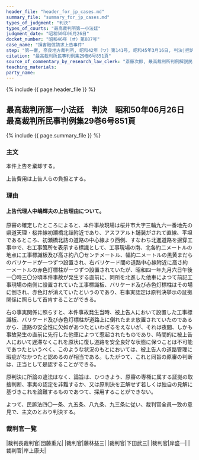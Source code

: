 ```yaml
---
header_file: "header_for_jp_cases.md"
summary_file: "summary_for_jp_cases.md"
types_of_judgment: "判決"
types_of_courts: "最高裁判所第一小法廷"
judgment_date: "昭和50年06月26日"
docket_number: "昭和46年（オ）第887号"
case_name: "損害賠償請求上告事件"
step: "第一審, 奈良地方裁判所, 昭和42年（ワ）第141号, 昭和45年3月16日, 判決|控訴審, 大阪高等裁判所, 昭和45年（ネ）第549号, 昭和46年5月31日, 判決"
citation: "最高裁判所民事判例集29巻6号851頁"
source_of_commentary_by_research_law_clerk: "斎藤次郎, 最高裁判所判例解説民事篇昭和50年度261頁"
teaching_materials:
party_name:
---
```


{% include {{ page.header_file }}  %}

## 最高裁判所第一小法廷　判決　昭和50年06月26日　最高裁判所民事判例集29巻6号851頁

{% include {{ page.summary_file }}  %}








### 主文



本件上告を棄却する。

上告費用は上告人らの負担とする。





### 理由



#### 上告代理人中嶋輝夫の上告理由について。

原審の確定したところによると、本件事故現場は桜井市大字三輪九六一番地先の県道天理・桜井線初瀬橋北詰附近であり、アスフアルト舗装がされて直線、平坦であるところ、初瀬橋北詰の道路の中心線より西側、すなわち北進道路を掘穿工事中で、右工事箇所を表示する標識として、工事現場の南、北各約二メートルの地点に工事標識板及び高さ約八〇センチメートル、幅約二メートルの黒黄まだらのバリケードが一つずつ設置され、右バリケード間の道路中心線附近に高さ約一メートルの赤色灯標柱が一つずつ設置されていたが、昭和四一年九月六日午後一〇時三〇分頃本件事故が発生する直前に、同所を北進した他車によつて前記工事現場の南側に設置されていた工事標識板、バリケード及び赤色灯標柱はその場に倒され、赤色灯が消えていたというのであり、右事実認定は原判決挙示の証拠関係に照らして首肯することができる。

右の事実関係に照らすと、本件事故発生当時、被上告人において設置した工事標識板、バリケード及び赤色灯標柱が道路上に倒れたまま放置されていたのであるから、道路の安全性に欠如があつたといわざるをえないが、それは夜間、しかも事故発生の直前に先行した他車によつて惹起されたものであり、時間的に被上告人において遅滞なくこれを原状に復し道路を安全良好な状態に保つことは不可能であつたというべく、このような状況のもとにおいては、被上告人の道路管理に瑕疵がなかつたと認めるのが相当である。したがつて、これと同旨の原審の判断は、正当として是認することができる。

原判決に所論の違法はなく、論旨は、ひつきよう、原審の専権に属する証拠の取捨判断、事実の認定を非難するか、又は原判決を正解せず若しくは独自の見解に基づきこれを論難するものであつて、採用することができない。

よつて、民訴法四〇一条、九五条、八九条、九三条に従い、裁判官全員一致の意見で、主文のとおり判決する。

### 裁判官一覧

|裁判長裁判官|団藤重光|
|裁判官|藤林益三|
|裁判官|下田武三|
|裁判官|岸盛一|
|裁判官|岸上康夫|

